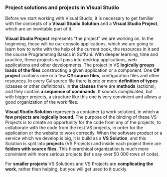 ### Project solutions and projects in Visual Studio

Before we start working with Visual Studio, it is necessary to get familiar with the concepts of a **Visual Studio Solution** and a **Visual Studio Project**, which are an inevitable part of it.

**Visual Studio Project** represents "the project" we are working on. In the beginning, these will be our console applications, which we are going to learn how to write with the help of the current book, the resources in it and  the course Programming Basics in SoftUni. With deeper learning, time and practice, these projects will pass into desktop applications, web applications and other developments. The project in VS **logically groups loads of the files** constructing a given application or a component. One **C# project** contains one or a few **C# source files**, configuration files and other resources. In every C# source file there is one or more **definition of types** (classes or other definitions). In **the classes** there are **methods** (actions), and they contain **a sequence of commands**. It sounds complicated, but with bigger projects, a structure like this one is very convinient and allows a good organization of the work files.

**Visual Studio Solution** represents a container (a work solution), in which **a few projects are logically bound**. The purpose of the binding of these VS Projects is to create an opportunity for the code from any of the projects, to collaborate with the code from the rest VS projects, in order for the application or the website to work correctly. When the software product or a service which we develop is big, it is build as a **VS Solution**, and this Solution is split into **projects** (VS Projects) and inside each project there are **folders with source files**. This hierarchical organization is much more convinient with more serious projects (let's say over 50 000 rows of code).

For **smaller projects** VS Solutions and VS Projects are  **complicating the work**, rather then helping, but you will get used to it quckly.